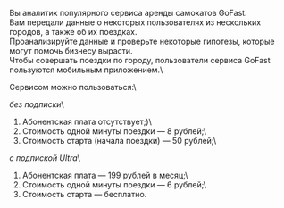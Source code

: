 Вы аналитик популярного сервиса аренды самокатов GoFast. \
Вам передали данные о некоторых пользователях из нескольких городов, а также об их поездках.\
Проанализируйте данные и проверьте некоторые гипотезы, которые могут помочь бизнесу вырасти.\
Чтобы совершать поездки по городу, пользователи сервиса GoFast пользуются мобильным приложением.\

Сервисом можно пользоваться:\

*без подписки*\
1. Абонентская плата отсутствует;)\
2. Стоимость одной минуты поездки — 8 рублей;\
3. Стоимость старта (начала поездки) — 50 рублей;\

*с подпиской Ultra*\
1. Абонентская плата — 199 рублей в месяц;\
2. Стоимость одной минуты поездки — 6 рублей;\
3. Стоимость старта — бесплатно.
